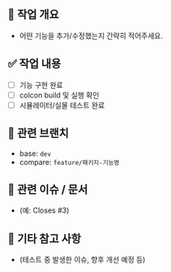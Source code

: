 ## 🔧 작업 개요
- 어떤 기능을 추가/수정했는지 간략히 적어주세요.

## ✅ 작업 내용
- [ ] 기능 구현 완료
- [ ] colcon build 및 실행 확인
- [ ] 시뮬레이터/실물 테스트 완료

## 📂 관련 브랜치
- base: `dev`
- compare: `feature/패키지-기능명`

## 🔗 관련 이슈 / 문서
- (예: Closes #3)

## 💬 기타 참고 사항
- (테스트 중 발생한 이슈, 향후 개선 예정 등)

